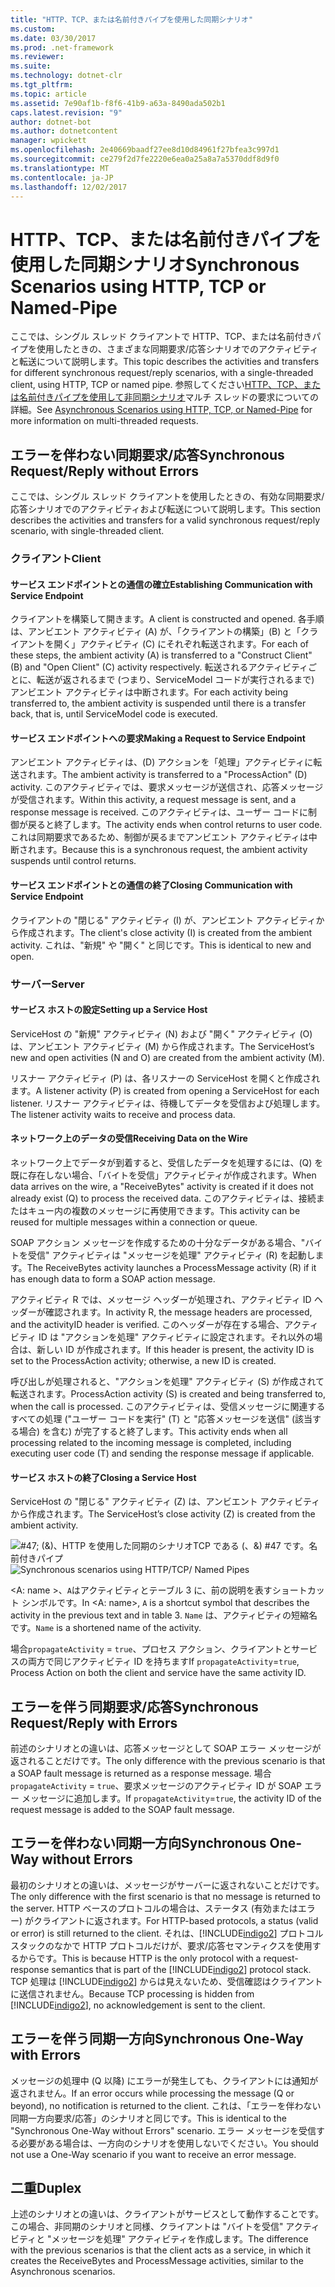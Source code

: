 ```yaml
---
title: "HTTP、TCP、または名前付きパイプを使用した同期シナリオ"
ms.custom: 
ms.date: 03/30/2017
ms.prod: .net-framework
ms.reviewer: 
ms.suite: 
ms.technology: dotnet-clr
ms.tgt_pltfrm: 
ms.topic: article
ms.assetid: 7e90af1b-f8f6-41b9-a63a-8490ada502b1
caps.latest.revision: "9"
author: dotnet-bot
ms.author: dotnetcontent
manager: wpickett
ms.openlocfilehash: 2e40669baadf27ee8d10d84961f27bfea3c997d1
ms.sourcegitcommit: ce279f2d7fe2220e6ea0a25a8a7a5370ddf8d9f0
ms.translationtype: MT
ms.contentlocale: ja-JP
ms.lasthandoff: 12/02/2017
---
```

# <a name="synchronous-scenarios-using-http-tcp-or-named-pipe"></a><span data-ttu-id="8afe4-102">HTTP、TCP、または名前付きパイプを使用した同期シナリオ</span><span class="sxs-lookup"><span data-stu-id="8afe4-102">Synchronous Scenarios using HTTP, TCP or Named-Pipe</span></span>
<span data-ttu-id="8afe4-103">ここでは、シングル スレッド クライアントで HTTP、TCP、または名前付きパイプを使用したときの、さまざまな同期要求/応答シナリオでのアクティビティと転送について説明します。</span><span class="sxs-lookup"><span data-stu-id="8afe4-103">This topic describes the activities and transfers for different synchronous request/reply scenarios, with a single-threaded client, using HTTP, TCP or named pipe.</span></span> <span data-ttu-id="8afe4-104">参照してください[HTTP、TCP、または名前付きパイプを使用して非同期シナリオ](../../../../../docs/framework/wcf/diagnostics/tracing/asynchronous-scenarios-using-http-tcp-or-named-pipe.md)マルチ スレッドの要求についての詳細。</span><span class="sxs-lookup"><span data-stu-id="8afe4-104">See [Asynchronous Scenarios using HTTP, TCP, or Named-Pipe](../../../../../docs/framework/wcf/diagnostics/tracing/asynchronous-scenarios-using-http-tcp-or-named-pipe.md) for more information on multi-threaded requests.</span></span>  
  
## <a name="synchronous-requestreply-without-errors"></a><span data-ttu-id="8afe4-105">エラーを伴わない同期要求/応答</span><span class="sxs-lookup"><span data-stu-id="8afe4-105">Synchronous Request/Reply without Errors</span></span>  
 <span data-ttu-id="8afe4-106">ここでは、シングル スレッド クライアントを使用したときの、有効な同期要求/応答シナリオでのアクティビティおよび転送について説明します。</span><span class="sxs-lookup"><span data-stu-id="8afe4-106">This section describes the activities and transfers for a valid synchronous request/reply scenario, with single-threaded client.</span></span>  
  
### <a name="client"></a><span data-ttu-id="8afe4-107">クライアント</span><span class="sxs-lookup"><span data-stu-id="8afe4-107">Client</span></span>  
  
#### <a name="establishing-communication-with-service-endpoint"></a><span data-ttu-id="8afe4-108">サービス エンドポイントとの通信の確立</span><span class="sxs-lookup"><span data-stu-id="8afe4-108">Establishing Communication with Service Endpoint</span></span>  
 <span data-ttu-id="8afe4-109">クライアントを構築して開きます。</span><span class="sxs-lookup"><span data-stu-id="8afe4-109">A client is constructed and opened.</span></span> <span data-ttu-id="8afe4-110">各手順は、アンビエント アクティビティ (A) が、「クライアントの構築」(B) と「クライアントを開く」アクティビティ (C) にそれぞれ転送されます。</span><span class="sxs-lookup"><span data-stu-id="8afe4-110">For each of these steps, the ambient activity (A) is transferred to a "Construct Client" (B) and "Open Client" (C) activity respectively.</span></span> <span data-ttu-id="8afe4-111">転送されるアクティビティごとに、転送が返されるまで (つまり、ServiceModel コードが実行されるまで) アンビエント アクティビティは中断されます。</span><span class="sxs-lookup"><span data-stu-id="8afe4-111">For each activity being transferred to, the ambient activity is suspended until there is a transfer back, that is, until ServiceModel code is executed.</span></span>  
  
#### <a name="making-a-request-to-service-endpoint"></a><span data-ttu-id="8afe4-112">サービス エンドポイントへの要求</span><span class="sxs-lookup"><span data-stu-id="8afe4-112">Making a Request to Service Endpoint</span></span>  
 <span data-ttu-id="8afe4-113">アンビエント アクティビティは、(D) アクションを「処理」アクティビティに転送されます。</span><span class="sxs-lookup"><span data-stu-id="8afe4-113">The ambient activity is transferred to a "ProcessAction" (D) activity.</span></span> <span data-ttu-id="8afe4-114">このアクティビティでは、要求メッセージが送信され、応答メッセージが受信されます。</span><span class="sxs-lookup"><span data-stu-id="8afe4-114">Within this activity, a request message is sent, and a response message is received.</span></span> <span data-ttu-id="8afe4-115">このアクティビティは、ユーザー コードに制御が戻ると終了します。</span><span class="sxs-lookup"><span data-stu-id="8afe4-115">The activity ends when control returns to user code.</span></span> <span data-ttu-id="8afe4-116">これは同期要求であるため、制御が戻るまでアンビエント アクティビティは中断されます。</span><span class="sxs-lookup"><span data-stu-id="8afe4-116">Because this is a synchronous request, the ambient activity suspends until control returns.</span></span>  
  
#### <a name="closing-communication-with-service-endpoint"></a><span data-ttu-id="8afe4-117">サービス エンドポイントとの通信の終了</span><span class="sxs-lookup"><span data-stu-id="8afe4-117">Closing Communication with Service Endpoint</span></span>  
 <span data-ttu-id="8afe4-118">クライアントの "閉じる" アクティビティ (I) が、アンビエント アクティビティから作成されます。</span><span class="sxs-lookup"><span data-stu-id="8afe4-118">The client's close activity (I) is created from the ambient activity.</span></span> <span data-ttu-id="8afe4-119">これは、"新規" や "開く" と同じです。</span><span class="sxs-lookup"><span data-stu-id="8afe4-119">This is identical to new and open.</span></span>  
  
### <a name="server"></a><span data-ttu-id="8afe4-120">サーバー</span><span class="sxs-lookup"><span data-stu-id="8afe4-120">Server</span></span>  
  
#### <a name="setting-up-a-service-host"></a><span data-ttu-id="8afe4-121">サービス ホストの設定</span><span class="sxs-lookup"><span data-stu-id="8afe4-121">Setting up a Service Host</span></span>  
 <span data-ttu-id="8afe4-122">ServiceHost の "新規" アクティビティ (N) および "開く" アクティビティ (O) は、アンビエント アクティビティ (M) から作成されます。</span><span class="sxs-lookup"><span data-stu-id="8afe4-122">The ServiceHost’s new and open activities (N and O) are created from the ambient activity (M).</span></span>  
  
 <span data-ttu-id="8afe4-123">リスナー アクティビティ (P) は、各リスナーの ServiceHost を開くと作成されます。</span><span class="sxs-lookup"><span data-stu-id="8afe4-123">A listener activity (P) is created from opening a ServiceHost for each listener.</span></span> <span data-ttu-id="8afe4-124">リスナー アクティビティは、待機してデータを受信および処理します。</span><span class="sxs-lookup"><span data-stu-id="8afe4-124">The listener activity waits to receive and process data.</span></span>  
  
#### <a name="receiving-data-on-the-wire"></a><span data-ttu-id="8afe4-125">ネットワーク上のデータの受信</span><span class="sxs-lookup"><span data-stu-id="8afe4-125">Receiving Data on the Wire</span></span>  
 <span data-ttu-id="8afe4-126">ネットワーク上でデータが到着すると、受信したデータを処理するには、(Q) を既に存在しない場合、「バイトを受信」アクティビティが作成されます。</span><span class="sxs-lookup"><span data-stu-id="8afe4-126">When data arrives on the wire, a "ReceiveBytes" activity is created if it does not already exist (Q) to process the received data.</span></span> <span data-ttu-id="8afe4-127">このアクティビティは、接続またはキュー内の複数のメッセージに再使用できます。</span><span class="sxs-lookup"><span data-stu-id="8afe4-127">This activity can be reused for multiple messages within a connection or queue.</span></span>  
  
 <span data-ttu-id="8afe4-128">SOAP アクション メッセージを作成するための十分なデータがある場合、"バイトを受信" アクティビティは "メッセージを処理" アクティビティ (R) を起動します。</span><span class="sxs-lookup"><span data-stu-id="8afe4-128">The ReceiveBytes activity launches a ProcessMessage activity (R) if it has enough data to form a SOAP action message.</span></span>  
  
 <span data-ttu-id="8afe4-129">アクティビティ R では、メッセージ ヘッダーが処理され、アクティビティ ID ヘッダーが確認されます。</span><span class="sxs-lookup"><span data-stu-id="8afe4-129">In activity R, the message headers are processed, and the activityID header is verified.</span></span> <span data-ttu-id="8afe4-130">このヘッダーが存在する場合、アクティビティ ID は "アクションを処理" アクティビティに設定されます。それ以外の場合は、新しい ID が作成されます。</span><span class="sxs-lookup"><span data-stu-id="8afe4-130">If this header is present, the activity ID is set to the ProcessAction activity; otherwise, a new ID is created.</span></span>  
  
 <span data-ttu-id="8afe4-131">呼び出しが処理されると、"アクションを処理" アクティビティ (S) が作成されて転送されます。</span><span class="sxs-lookup"><span data-stu-id="8afe4-131">ProcessAction activity (S) is created and being transferred to, when the call is processed.</span></span> <span data-ttu-id="8afe4-132">このアクティビティは、受信メッセージに関連するすべての処理 ("ユーザー コードを実行" (T) と "応答メッセージを送信" (該当する場合) を含む) が完了すると終了します。</span><span class="sxs-lookup"><span data-stu-id="8afe4-132">This activity ends when all processing related to the incoming message is completed, including executing user code (T) and sending the response message if applicable.</span></span>  
  
#### <a name="closing-a-service-host"></a><span data-ttu-id="8afe4-133">サービス ホストの終了</span><span class="sxs-lookup"><span data-stu-id="8afe4-133">Closing a Service Host</span></span>  
 <span data-ttu-id="8afe4-134">ServiceHost の "閉じる" アクティビティ (Z) は、アンビエント アクティビティから作成されます。</span><span class="sxs-lookup"><span data-stu-id="8afe4-134">The ServiceHost’s close activity (Z) is created from the ambient activity.</span></span>  
  
 <span data-ttu-id="8afe4-135">![#47; (&)、HTTP を使用した同期のシナリオTCP である (、&) #47 です。名前付きパイプ](../../../../../docs/framework/wcf/diagnostics/tracing/media/sync.gif "同期")</span><span class="sxs-lookup"><span data-stu-id="8afe4-135">![Synchronous scenarios using HTTP&#47;TCP&#47; Named Pipes](../../../../../docs/framework/wcf/diagnostics/tracing/media/sync.gif "Sync")</span></span>  
  
 <span data-ttu-id="8afe4-136">\<A: name >、`A`はアクティビティとテーブル 3 に、前の説明を表すショートカット シンボルです。</span><span class="sxs-lookup"><span data-stu-id="8afe4-136">In \<A: name>, `A` is a shortcut symbol that describes the activity in the previous text and in table 3.</span></span> <span data-ttu-id="8afe4-137">`Name` は、アクティビティの短縮名です。</span><span class="sxs-lookup"><span data-stu-id="8afe4-137">`Name` is a shortened name of the activity.</span></span>  
  
 <span data-ttu-id="8afe4-138">場合`propagateActivity` = `true`、プロセス アクション、クライアントとサービスの両方で同じアクティビティ ID を持ちます</span><span class="sxs-lookup"><span data-stu-id="8afe4-138">If `propagateActivity`=`true`, Process Action on both the client and service have the same activity ID.</span></span>  
  
## <a name="synchronous-requestreply-with-errors"></a><span data-ttu-id="8afe4-139">エラーを伴う同期要求/応答</span><span class="sxs-lookup"><span data-stu-id="8afe4-139">Synchronous Request/Reply with Errors</span></span>  
 <span data-ttu-id="8afe4-140">前述のシナリオとの違いは、応答メッセージとして SOAP エラー メッセージが返されることだけです。</span><span class="sxs-lookup"><span data-stu-id="8afe4-140">The only difference with the previous scenario is that a SOAP fault message is returned as a response message.</span></span> <span data-ttu-id="8afe4-141">場合`propagateActivity` = `true`、要求メッセージのアクティビティ ID が SOAP エラー メッセージに追加します。</span><span class="sxs-lookup"><span data-stu-id="8afe4-141">If `propagateActivity`=`true`, the activity ID of the request message is added to the SOAP fault message.</span></span>  
  
## <a name="synchronous-one-way-without-errors"></a><span data-ttu-id="8afe4-142">エラーを伴わない同期一方向</span><span class="sxs-lookup"><span data-stu-id="8afe4-142">Synchronous One-Way without Errors</span></span>  
 <span data-ttu-id="8afe4-143">最初のシナリオとの違いは、メッセージがサーバーに返されないことだけです。</span><span class="sxs-lookup"><span data-stu-id="8afe4-143">The only difference with the first scenario is that no message is returned to the server.</span></span> <span data-ttu-id="8afe4-144">HTTP ベースのプロトコルの場合は、ステータス (有効またはエラー) がクライアントに返されます。</span><span class="sxs-lookup"><span data-stu-id="8afe4-144">For HTTP-based protocols, a status (valid or error) is still returned to the client.</span></span> <span data-ttu-id="8afe4-145">それは、[!INCLUDE[indigo2](../../../../../includes/indigo2-md.md)] プロトコル スタックのなかで HTTP プロトコルだけが、要求/応答セマンティクスを使用するからです。</span><span class="sxs-lookup"><span data-stu-id="8afe4-145">This is because HTTP is the only protocol with a request-response semantics that is part of the [!INCLUDE[indigo2](../../../../../includes/indigo2-md.md)] protocol stack.</span></span> <span data-ttu-id="8afe4-146">TCP 処理は [!INCLUDE[indigo2](../../../../../includes/indigo2-md.md)] からは見えないため、受信確認はクライアントに送信されません。</span><span class="sxs-lookup"><span data-stu-id="8afe4-146">Because TCP processing is hidden from [!INCLUDE[indigo2](../../../../../includes/indigo2-md.md)], no acknowledgement is sent to the client.</span></span>  
  
## <a name="synchronous-one-way-with-errors"></a><span data-ttu-id="8afe4-147">エラーを伴う同期一方向</span><span class="sxs-lookup"><span data-stu-id="8afe4-147">Synchronous One-Way with Errors</span></span>  
 <span data-ttu-id="8afe4-148">メッセージの処理中 (Q 以降) にエラーが発生しても、クライアントには通知が返されません。</span><span class="sxs-lookup"><span data-stu-id="8afe4-148">If an error occurs while processing the message (Q or beyond), no notification is returned to the client.</span></span> <span data-ttu-id="8afe4-149">これは、「エラーを伴わない同期一方向要求/応答」のシナリオと同じです。</span><span class="sxs-lookup"><span data-stu-id="8afe4-149">This is identical to the "Synchronous One-Way without Errors" scenario.</span></span> <span data-ttu-id="8afe4-150">エラー メッセージを受信する必要がある場合は、一方向のシナリオを使用しないでください。</span><span class="sxs-lookup"><span data-stu-id="8afe4-150">You should not use a One-Way scenario if you want to receive an error message.</span></span>  
  
## <a name="duplex"></a><span data-ttu-id="8afe4-151">二重</span><span class="sxs-lookup"><span data-stu-id="8afe4-151">Duplex</span></span>  
 <span data-ttu-id="8afe4-152">上述のシナリオとの違いは、クライアントがサービスとして動作することです。この場合、非同期のシナリオと同様、クライアントは "バイトを受信" アクティビティと "メッセージを処理" アクティビティを作成します。</span><span class="sxs-lookup"><span data-stu-id="8afe4-152">The difference with the previous scenarios is that the client acts as a service, in which it creates the ReceiveBytes and ProcessMessage activities, similar to the Asynchronous scenarios.</span></span>
